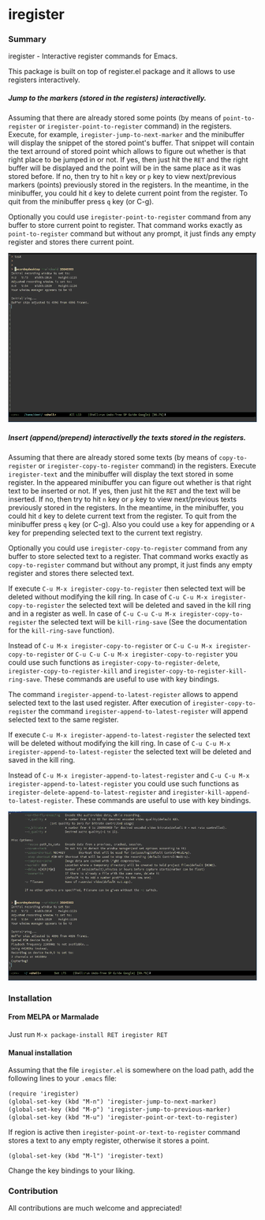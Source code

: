 # iregister

### Summary

iregister - Interactive register commands for Emacs.

This package is built on top of register.el package and it allows to use registers
interactively.

##### Jump to the markers (stored in the registers) interactivelly.

Assuming that there are already stored some points (by means of `point-to-register`
or `iregister-point-to-register` command) in the registers. Execute, for example,
`iregister-jump-to-next-marker` and the minibuffer will display the snippet of the
stored point's buffer. That snippet will contain the text arround of stored point
which allows to figure out whether is that right place to be jumped in or not. If
yes, then just hit the `RET` and the right buffer will be displayed and the point
will be in the same place as it was stored before. If no, then try to hit `n` key or
`p` key to view next/previous markers (points) previously stored in the registers. In
the meantime, in the minibuffer, you could hit `d` key to delete current point from
the register. To quit from the minibuffer press `q` key (or C-g).

Optionally you could use `iregister-point-to-register` command from any buffer to
store current point to register. That command works exactly as `point-to-register`
command but without any prompt, it just finds any empty register and stores there
current point.

![Jump to the markers interactivelly](https://raw.githubusercontent.com/atykhonov/temp/master/interactive-marker-registers.gif "Jump to the markers interactivelly")


##### Insert (append/prepend) interactivelly the texts stored in the registers.

Assuming that there are already stored some texts (by means of `copy-to-register` or
`iregister-copy-to-register` command) in the registers. Execute `iregister-text` and
the minibuffer will display the text stored in some register. In the appeared
minibuffer you can figure out whether is that right text to be inserted or not. If
yes, then just hit the `RET` and the text will be inserted. If no, then try to hit
`n` key or `p` key to view next/previous texts previously stored in the registers. In
the meantime, in the minibuffer, you could hit `d` key to delete current text from
the register. To quit from the minibuffer press `q` key (or C-g). Also you could use
`a` key for appending or `A` key for prepending selected text to the current text
registry.

Optionally you could use `iregister-copy-to-register` command from any buffer to
store selected text to a register. That command works exactly as `copy-to-register`
command but without any prompt, it just finds any empty register and stores there
selected text.

If execute `C-u M-x iregister-copy-to-register` then selected text will be deleted
without modifying the kill ring. In case of `C-u C-u M-x iregister-copy-to-register`
the selected text will be deleted and saved in the kill ring and in a register as
well. In case of `C-u C-u C-u M-x iregister-copy-to-register` the selected text will
be `kill-ring-save` (See the documentation for the `kill-ring-save` function).

Instead of `C-u M-x iregister-copy-to-register` or `C-u C-u M-x
iregister-copy-to-register` or `C-u C-u C-u M-x iregister-copy-to-register` you could
use such functions as `iregister-copy-to-register-delete`,
`iregister-copy-to-register-kill` and
`iregister-copy-to-register-kill-ring-save`. These commands are useful to use with
key bindings.

The command `iregister-append-to-latest-register` allows to append selected text to
the last used register. After execution of `iregister-copy-to-register` the command
`iregister-append-to-latest-register` will append selected text to the same register.

If execute `C-u M-x iregister-append-to-latest-register` the selected text will be
deleted without modifying the kill ring. In case of `C-u C-u M-x
iregister-append-to-latest-register` the selected text will be deleted and saved in
the kill ring.

Instead of `C-u M-x iregister-append-to-latest-register` and `C-u C-u M-x
iregister-append-to-latest-register` you could use such functions as
`iregister-delete-append-to-latest-register` and
`iregister-kill-append-to-latest-register`. These commands are useful to use with key
bindings.

![Jump to the texts interactivelly](https://raw.githubusercontent.com/atykhonov/temp/master/interactive-text-registers.gif "Jump to the texts interactivelly")


### Installation

#### From MELPA or Marmalade

Just run `M-x package-install RET iregister RET`

#### Manual installation

Assuming that the file `iregister.el` is somewhere on the load path, add the
following lines to your `.emacs` file:

```
(require 'iregister)
(global-set-key (kbd "M-n") 'iregister-jump-to-next-marker)
(global-set-key (kbd "M-p") 'iregister-jump-to-previous-marker)
(global-set-key (kbd "M-u") 'iregister-point-or-text-to-register)
```

If region is active then `iregister-point-or-text-to-register` command stores a
text to any empty register, otherwise it stores a point.

```
(global-set-key (kbd "M-l") 'iregister-text)
```

Change the key bindings to your liking.

### Contribution

All contributions are much welcome and appreciated!
